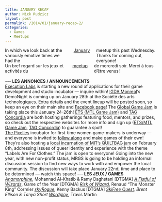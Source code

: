 ```yaml
---
title: JANUARY RECAP
author: Nick Rudzicz
layout: post
permalink: /2014/01/january-recap-2/
categories:
  - Games
  - Meetups
---
```

<div class="large-6 columns ">
In which we look back at the variously emotive times we had the <a href="{{ site.baseurl }}/2013/12/meetup-8-jan/">January</a> meetup this past Wednesday.
Thanks for coming out, everyone!
</div><div class="large-6 columns ">
Un bref regard sur les jeux et activit&eacute;s du <a href="{{ site.baseurl }}/2013/12/meetup-8-jan/">meetup</a> de mercredi soir.
Merci &agrave; tous d&#8217;&ecirc;tre venus!<br /> &nbsp;
</div>
---
<strong>LES ANNONCES / ANNOUNCEMENTS</strong><br /> <a href="http://executionlabs.com/en/">Execution Labs</a> is starting a new round of applications for their game development and studio incubator &#8212; inquire within!
<a href="http://legacy.igda.org/montreal/">IGDA Monreal</a>&#8216;s DemoNight is coming up on January 28th at the Soci&eacute;t&eacute; des arts technologiques. Extra details and the event lineup will be posted soon, so keep an eye on their main site and <a href="https://www.facebook.com/pages/IGDA-Montreal/153561694690608">Facebook page</a>!
The <a href="http://globalgamejam.org/">Global Game Jam</a> is taking place this January 24-26th! <a href="http://mtlgamejam.org/faq">&Eacute;TS (MTL Game Jam)</a> and <a href="http://tag.hexagram.ca/events/globalgamejam-2014/">TAG Concordia</a> are both hosting gatherings featuring food, mentors, and prizes, so check out the respective websites for more info and sign up (<a href="http://mtlgamejam.org/inscription">&Eacute;TS/MTL Game Jam</a>, <a href="http://www.eventbrite.ca/e/global-game-jam-tickets-9769112679">TAG Concordia</a>) to guarantee a spot!<br />
<a href="http://pixelles.ca">The Pixelles</a> incubator for first-time women game-makers is underway &#8212; and everyone is invited to <a href="http://pixelles.ca/pixelles-game-incubator/follow-along">follow along</a> and make games of their own! They&#8217;re also hosting a <a href="http://pixelles.ca/blog/2014/01/quiltbag-jam">local incarnation of MIT&#8217;s QUILTBAG jam</a> on February 8th, addressing issues of queer identity and experience with the theme &#8220;Labels Are For Clothes.&#8221; The jam is open to everyone!
Going into the new year, with new non-profit status, MRGS is going to be holding an informal discussion session to find new ways to work with and empower the local community. The discussion will take place January 22nd, time and place to be determined &#8212; watch this space!
---
<strong>LES JEUX / GAMES</strong><br /> <em><a href="http://anamorphine.com/">Anamorphine</a></em>, Mohannad Al-Khatib &#038; Ramy Daghstani
[DTGMA] <em><a href="http://www.thegoty.com/a-fistful-of-wizards">A Fistful of Wizards</a></em>, Game of the Year
[DTGMA] <em><a href="https://dl.dropboxusercontent.com/u/26941419/Risk%20of%20Wizard.rar">Risk of Wizard</a></em>, Renaud &#8220;The Monster King&#8221; Cormier
<em><a href="http://nihilocrat.itch.io/sky-rogue">skyRogue</a></em>, Kenny Backus
[DTGMA] <em><a href="">SkiFree Quest</a>, Brent Ellison &#038; Tanya Short</em>
<em><a href="http://travishenrymartin.comxa.com/games/Wordplay.html">Wordplay</a></em>, Travis Martin<br /> &nbsp;<br /> &nbsp;
